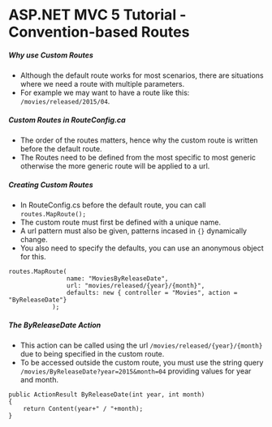 # ASP.NET MVC 5 Tutorial - Convention-based Routes
##### Why use Custom Routes
+ Although the default route works for most scenarios, there are situations where we need a route with multiple parameters.
+ For example we may want to have a route like this: `/movies/released/2015/04`.
##### Custom Routes in RouteConfig.ca
+ The order of the routes matters, hence why the custom route is written before the default route.
+ The Routes need to be defined from the most specific to most generic otherwise the more generic route will be applied to a url.
##### Creating Custom Routes
+ In RouteConfig.cs before the default route, you can call `routes.MapRoute();`
+ The custom route must first be defined with a unique name.
+ A url pattern must also be given, patterns incased in `{}` dynamically change.
+ You also need to specify the defaults, you can use an anonymous object for this.
```
routes.MapRoute(
                name: "MoviesByReleaseDate",
                url: "movies/released/{year}/{month}",
                defaults: new { controller = "Movies", action = "ByReleaseDate"}
            );
```
##### The ByReleaseDate Action
+ This action can be called using the url `/movies/released/{year}/{month}` due to being specified in the custom route.
+ To be accessed outside the custom route, you must use the string query `/movies/ByReleaseDate?year=2015&month=04` providing values for year and month.
```
public ActionResult ByReleaseDate(int year, int month)
{
    return Content(year+" / "+month);
}
```
